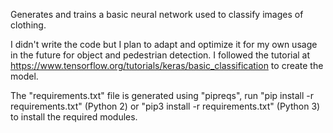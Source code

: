 Generates and trains a basic neural network used to classify images of clothing.

I didn't write the code but I plan to adapt and optimize it for my own usage in the future for object and pedestrian detection. I followed the tutorial at https://www.tensorflow.org/tutorials/keras/basic_classification to create the model. 

The "requirements.txt" file is generated using "pipreqs", run "pip install -r requirements.txt" (Python 2) or "pip3 install -r requirements.txt" (Python 3) to install the required modules.